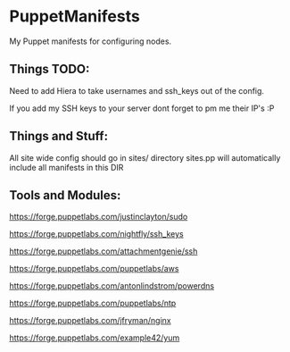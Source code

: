 # PuppetManifests
My Puppet manifests for configuring nodes.


Things TODO:
-------------
Need to add Hiera to take usernames and ssh_keys out of the config.

If you add my SSH keys to your server dont forget to pm me their IP's :P


Things and Stuff:
-----------------
All site wide config should go in sites/ directory sites.pp will automatically include all manifests in this DIR


Tools and Modules:
------------------
https://forge.puppetlabs.com/justinclayton/sudo

https://forge.puppetlabs.com/nightfly/ssh_keys

https://forge.puppetlabs.com/attachmentgenie/ssh

https://forge.puppetlabs.com/puppetlabs/aws

https://forge.puppetlabs.com/antonlindstrom/powerdns

https://forge.puppetlabs.com/puppetlabs/ntp

https://forge.puppetlabs.com/jfryman/nginx

https://forge.puppetlabs.com/example42/yum
